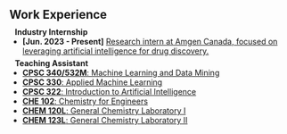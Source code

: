 <h2 id="experience" style="margin: 2px 0px 10px;">Work Experience</h2>


<h4 style="margin:0 10px 0;">Industry Internship</h4>

<ul style="margin:0 0 5px;">
  <li><strong>[Jun. 2023 - Present]</strong> <a href="https://www.amgen.ca/"><autocolor>Research intern at Amgen Canada, focused on leveraging artificial intelligence for drug discovery.</autocolor></a></li>
</ul>

<h4 style="margin:0 10px 0;">Teaching Assistant</h4>

<ul style="margin:0 0 20px;">
  <li><a href="https://www.cs.ubc.ca/~schmidtm/Courses/340-F22/"><autocolor><strong>CPSC 340/532M</strong>: Machine Learning and Data Mining</autocolor></a></li>
  <li><a href="https://github.com/UBC-CS/cpsc330-2023s"><autocolor><strong>CPSC 330</strong>: Applied Machine Learning</autocolor></a></li>
  <li><a href="https://github.com/kvarada/CPSC-322_students"><autocolor><strong>CPSC 322</strong>: Introduction to Artificial Intelligence</autocolor></a></li>
  <li><a href="https://ucalendar.uwaterloo.ca/2122/COURSE/course-CHE.html"><autocolor><strong>CHE 102</strong>: Chemistry for Engineers</autocolor></a></li>
  <li><a href="https://uwaterloo.ca/chemistry/undergraduate-studies/course/chem-120l"><autocolor><strong>CHEM 120L</strong>: General Chemistry Laboratory I</autocolor></a></li>
  <li><a href="https://uwaterloo.ca/chemistry/undergraduate-studies/course/chem-123l"><autocolor><strong>CHEM 123L</strong>: General Chemistry Laboratory II</autocolor></a></li>
</ul>
